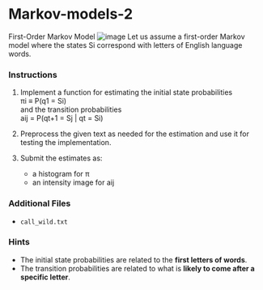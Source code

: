 # Markov-models-2
First-Order Markov Model 
![image](https://github.com/user-attachments/assets/43ce92f3-c6c0-499f-a4af-4741f7b330cd)
Let us assume a first-order Markov model where the states Si correspond with letters of English language words.

### Instructions

1. Implement a function for estimating the initial state probabilities  
   πi ≡ P(q1 = Si)  
   and the transition probabilities  
   aij = P(qt+1 = Sj | qt = Si)

2. Preprocess the given text as needed for the estimation and use it for testing the implementation.

3. Submit the estimates as:
   - a histogram for π
   - an intensity image for aij

### Additional Files

- `call_wild.txt`

### Hints

- The initial state probabilities are related to the **first letters of words**.
- The transition probabilities are related to what is **likely to come after a specific letter**.
